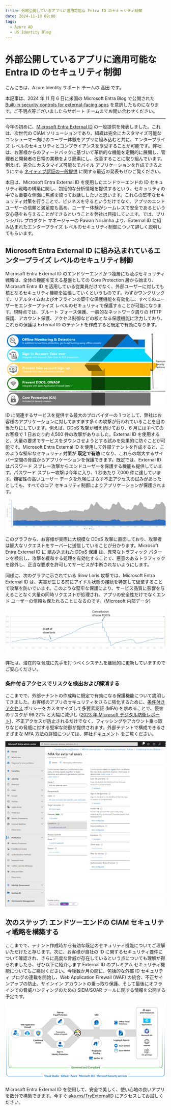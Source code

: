 ```yaml
---
title: 外部公開しているアプリに適用可能な Entra ID のセキュリティ制御
date: 2024-11-10 09:00
tags:
  - Azure AD
  - US Identity Blog
---
```


# 外部公開しているアプリに適用可能な Entra ID のセキュリティ制御

こんにちは、Azure Identity サポート チームの 高田 です。

本記事は、2024 年 11 月 6 日に米国の Microsoft Entra Blog で公開された [Built-in security controls for external-facing apps](https://techcommunity.microsoft.com/blog/identity/built-in-security-controls-for-external-facing-apps/4175879) を意訳したものになります。ご不明点等ございましたらサポート チームまでお問い合わせください。

----

今年の初めに、[Microsoft Entra External ID](https://www.microsoft.com/ja-jp/security/business/identity-access/microsoft-entra-external-id) の一般提供を発表しました。これは、次世代の CIAM ソリューションであり、組織は完全にカスタマイズ可能なコンシューマー向けのユーザー体験をアプリに組み込むと共に、エンタープライズ レベルのセキュリティとコンプライアンスを享受することが可能です。弊社は、お客様からのフィードバックに基づいて革新的な機能を定期的に展開し、管理者と開発者の日常の業務をより簡素にし、改善することに取り組んでいます。例えば、完全にカスタマイズ可能なモバイル アプリケーションを作成できるようにする [ネイティブ認証の一般提供](https://devblogs.microsoft.com/identity/native-auth-for-external-id-ga/) に関する最近の発表もぜひご覧ください。

本日は、Microsoft Entra External ID を使用したエンドツーエンドの ID セキュリティ戦略の構築に関し、包括的な分析情報を提供するという、セキュリティの中でも重要な側面に焦点を絞ってお話ししたいと思います。これらの堅牢なセキュリティ対策を行うことで、ビジネスを守るというだけでなく、アプリのエンドユーザーの信頼と満足度も高め、ユーザー体験がシームレスで安全であるという安心感をも与えることができるということを弊社は目指しています。では、プリンシパル プロダクト マネージャーの Pawan Nrisimha より、External ID に組み込まれたエンタープライズ レベルのセキュリティ制御について詳しく説明してもらいます。 

## Microsoft Entra External ID に組み込まれているエンタープライズ レベルのセキュリティ制御

Microsoft Entra External ID のエンドツーエンドかつ幾層にも及ぶセキュリティ戦略は、全体の機能を支える基盤としての Core Protection 層から始まり、Microsoft Entra ID を活用している従業員だけでなく、外部ユーザーに対しても核となるセキュリティ機能を拡張していくというものです。わずかワンクリックで、リアルタイムおよびオフラインの堅牢な保護機能を有効化し、すべてのユーザーをエンタープライズ レベルのセキュリティで保護することが可能になります。現時点では、ブルート フォース保護、一般的なネットワーク周りの HTTP 保護、アカウント保護、アクセス制御などの核となる保護機能に注力しており、これらの保護は External ID のテナントを作成すると既定で有効になります。
 
![図 1: Microsoft Entra ID に既定で用意されているエンタープライズ レベルのセキュリティ制御。](./built-in-security-controls-for-external-facing-apps/pic1.png)

ID に関連するサービスを提供する最大のプロバイダーの 1 つとして、弊社はお客様のアプリケーションに対してますます多くの攻撃が行われていることを目の当たりにしています。例えば、DDoS 攻撃が増え続けており、6 月にはすべてのお客様で 1 日あたり約 4,500 件の攻撃がありました。External ID を使用すると、大量の要求でサービスをダウンさせようとする試みを効果的に防ぐことが可能です。Microsoft Entra External ID を使用して外部テナントを作成すると、このような堅牢なセキュリティ対策が **既定で有効** になり、これらの増大するサイバー空間の脅威からアプリケーションを保護できます。既定では、External ID はパスワード スプレー攻撃からエンドユーザーを保護する機能も提供しています。パスワード スプレー攻撃は今年に入り、1 秒あたり 7,000 件に達しています。機密性の高いユーザー データを危険にさらす不正アクセスの試みがあったとしても、すべてのコア セキュリティ制御によりアプリケーションが保護されます。

![図 2: ブロックされたリクエストの数と合計トラフィック数の比較。この期間中、リクエストの 55% 近くが攻撃と判定されブロックされました。](./built-in-security-controls-for-external-facing-apps/pic2.png)

このグラフから、お客様が実際に大規模な DDoS 攻撃に直面しており、攻撃者は膨大なリクエストをサーバーに送信していることが分かります。Microsoft Entra External ID に [組み込まれた DDoS 保護](https://azure.microsoft.com/ja-jp/products/ddos-protection) は、異常なトラフィック パターンを検出し、攻撃を緩和する処理を有効化することで、悪意のあるトラフィックを除外し、正当な要求を許可してサービスが中断されないようにします。

同様に、次のグラフに示されている Slow Loris 攻撃では、Microsoft Entra External ID は、実害が生じる前にアイドル状態の接続を特定して破棄することで攻撃を防いでいます。このような堅牢な保護により、サービス品質に影響を与えることなく大量の同時リクエストが処理され、アプリの安全性だけでなくエンド ユーザーの信頼も保たれることになるのです。(Microsoft 内部データ)

![図 3: Slow Loris 攻撃がブロックされた例。](./built-in-security-controls-for-external-facing-apps/pic3.png)

弊社は、潜在的な脅威に先手を打つべくシステムを継続的に更新していますのでご安心ください。

### 条件付きアクセスでリスクを検出および解消する

ここまでで、外部テナントの作成時に既定で有効になる保護機能について説明してきました。お客様のアプリのセキュリティをさらに強化するために、[条件付きアクセス](https://learn.microsoft.com/ja-jp/entra/identity/conditional-access/concept-conditional-access-policies) ポリシーをカスタマイズして多要素認証 (MFA) を求めることで、侵害のリスクが 99.22% と大幅に減少し ([2023 年 Microsoft デジタル防衛レポート](https://www.microsoft.com/ja-jp/security/security-insider/microsoft-digital-defense-report-2023))、不正アクセスが防止されるだけでなく、フィッシングやアカウント乗っ取りなどの脅威に対する堅牢な防御が提供されます。外部テナントで構成できるさまざまな MFA 方法の詳細については、[弊社ドキュメント](https://learn.microsoft.com/en-us/entra/external-id/customers/concept-multifactor-authentication-customers) をご覧ください。
 
![図 4: 外部ユーザー向けの MFA。](./built-in-security-controls-for-external-facing-apps/pic4.png)

## 次のステップ: エンドツーエンドの CIAM セキュリティ戦略を構築する
 
ここまでで、テナント作成時から有効な既定のセキュリティ機能についてご理解いただけたと存じます。次に、お客様が自社の ID に関するセキュリティ要件について確認され、さらに高度な脅威が存在しているという点についても理解が得られましたら、ぜひ以下に紹介します External ID のプレミアム セキュリティ機能についてもご検討ください。今後数か月の間に、包括的な外部 ID セキュリティ ブログの連載を開始し、Web Application Firewall (WAF) の統合、不正サインアップの防止、サインイン アカウントの乗っ取り保護、そして最後にオフラインでの脅威ハンティングのための SIEM/SOAR ツールに関する情報を公開する予定です。

![図 5: Microsoft Entra External ID を使用して Web アプリケーションとモバイル アプリケーションをセキュリティで保護。](./built-in-security-controls-for-external-facing-apps/pic5.png)

Microsoft Entra External ID を使用して、安全で美しく、使い心地の良いアプリを数分で構築できます。今すぐ [aka.ms/TryExternalID](https://aka.ms/TryExternalID) にアクセスしてお試しください。

